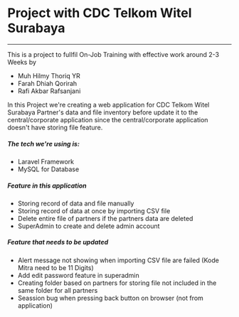 # Project with CDC Telkom Witel Surabaya
***
This is a project to fullfil On-Job Training with effective work around 2-3 Weeks by
- Muh Hilmy Thoriq YR
- Farah Dhiah Qorirah
- Rafi Akbar Rafsanjani

In this Project we're creating a web application for CDC Telkom Witel Surabaya Partner's data and file inventory before update it to the central/corporate application since the central/corporate application doesn't have storing file feature.

##### The tech we're using is: 
- Laravel Framework
- MySQL for Database

##### Feature in this application
- Storing record of data and file manually
- Storing record of data at once by importing CSV file
- Delete entire file of partners if the partners data are deleted
- SuperAdmin to create and delete admin account

##### Feature that needs to be updated
- Alert message not showing when importing CSV file are failed (Kode Mitra need to be 11 Digits)
- Add edit password feature in superadmin
- Creating folder based on partners for storing file not included in the same folder for all partners
- Seassion bug when pressing back button on browser (not from application)
